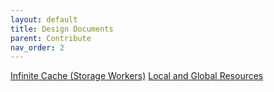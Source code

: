 ```yaml
---
layout: default
title: Design Documents
parent: Contribute
nav_order: 2
---
```


[Infinite Cache (Storage Workers)](https://docs.google.com/document/d/1IQQbWPzjSluDL25FZ9ADtNIOT90PLijQGIAC4RbwMjY/edit?usp=sharing)
[Local and Global Resources](https://docs.google.com/document/d/1u0TkmVmdMS53PWR1hgh-a_cj3NmQYE0Favv9aGFfQZs/edit?usp=sharing)